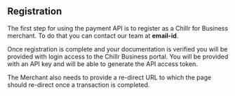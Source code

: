 ## Registration

The first step for using the payment API is to register as a Chillr for Business merchant. To do that you can contact our team at **email-id**.

Once registration is complete and your documentation is verified you will be provided with login access to the Chillr Business portal. You will be provided with an API key and will be able to generate the API access token.

The Merchant also needs to provide a re-direct URL to which the page should re-direct once a transaction is completed.
